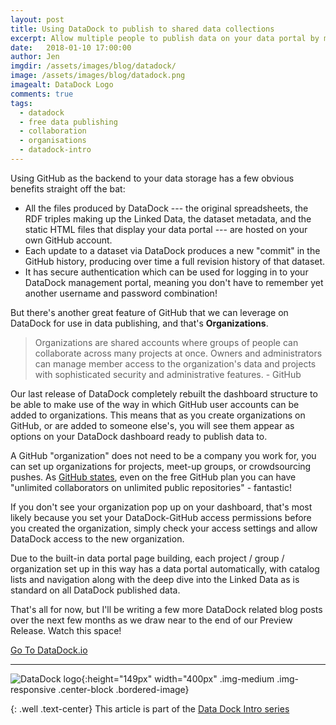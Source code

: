 ```yaml
---
layout: post
title: Using DataDock to publish to shared data collections
excerpt: Allow multiple people to publish data on your data portal by making use of organisations on DataDock. Administer publishing access for colleagues and collaborators to your data collections. 
date:   2018-01-10 17:00:00
author: Jen
imgdir:	/assets/images/blog/datadock/
image: /assets/images/blog/datadock.png
imagealt: DataDock Logo
comments: true
tags:
  - datadock
  - free data publishing
  - collaboration
  - organisations
  - datadock-intro
---
```


Using GitHub as the backend to your data storage has a few obvious benefits straight off the bat:

* All the files produced by DataDock --- the original spreadsheets, the RDF triples making up the Linked Data, the dataset metadata, and the static HTML files that display your data portal --- are hosted on your own GitHub account.
* Each update to a dataset via DataDock produces a new "commit" in the GitHub history, producing over time a full revision history of that dataset.
* It has secure authentication which can be used for logging in to your DataDock management portal, meaning you don't have to remember yet another username and password combination!

But there's another great feature of GitHub that we can leverage on DataDock for use in data publishing, and that's **Organizations**.

> Organizations are shared accounts where groups of people can collaborate across many projects at once. Owners and administrators can manage member access to the organization's data and projects with sophisticated security and administrative features. - GitHub

Our last release of DataDock completely rebuilt the dashboard structure to be able to make use of the way in which GitHub user accounts can be added to organizations. This means that as you create organizations on GitHub, or are added to someone else's, you will see them appear as options on your DataDock dashboard ready to publish data to.

A GitHub "organization" does not need to be a company you work for, you can set up organizations for projects, meet-up groups, or crowdsourcing pushes. As [GitHub states](https://help.github.com/articles/differences-between-user-and-organization-accounts/#organizations), even on the free GitHub plan you can have "unlimited collaborators on unlimited public repositories" - fantastic!

If you don't see your organization pop up on your dashboard, that's most likely because you set your DataDock-GitHub access permissions before you created the organization, simply check your access settings and allow DataDock access to the new organization. 

Due to the built-in data portal page building, each project / group / organization set up in this way has a data portal automatically, with catalog lists and navigation along with the deep dive into the Linked Data as is standard on all DataDock published data.
 
That's all for now, but I'll be writing a few more DataDock related blog posts over the next few months as we draw near to the end of our Preview Release. Watch this space!

<div class="text-center">
    <a class="pointer-button arrow text-left sp-selectable" href="http://manage.datadock.io">Go To DataDock.io</a>
</div>

<hr />

![DataDock logo]({{page.imgdir}}DataDock_ColourTrans.png){:height="149px" width="400px" .img-medium .img-responsive .center-block .bordered-image}


{: .well .text-center}
This article is part of the [Data Dock Intro series](/blog/tags/datadock-intro/)